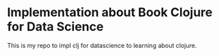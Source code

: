 #  Implementation about Book Clojure for Data Science

This is my repo to impl clj for datascience to learning about clojure.

